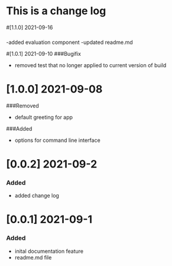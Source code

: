 # This is a change log

#[1.1.0] 2021-09-16
###
-added evaluation component
-updated readme.md

#[1.0.1] 2021-09-10
###Bugifix
- removed test that no longer applied to current version of build

# [1.0.0] 2021-09-08
###Removed 
- default greeting for app

###Added
- options for command line interface

# [0.0.2] 2021-09-2
### Added
- added change log 

# [0.0.1] 2021-09-1
### Added
- inital documentation feature
- readme.md file
